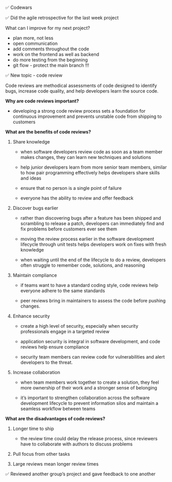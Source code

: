 ✅ Codewars

✅ Did the agile retrospective for the last week project

What can I improve for my next project?

- plan more, not less
- open communication
- add comments throughout the code
- work on the frontend as well as backend
- do more testing from the beginning
- git flow - protect the main branch !!!

✅ New topic - code review

Code reviews are methodical assessments of code designed to identify bugs, increase code quality, and help developers learn the source code.

<b>Why are code reviews important?</b>

- developing a strong code review process sets a foundation for continuous improvement and prevents unstable code from shipping to customers

<b>What are the benefits of code reviews?</b>

1. Share knowledge

   - when software developers review code as soon as a team member makes changes, they can learn new techniques and solutions

   - help junior developers learn from more senior team members, similar to how pair programming effectively helps developers share skills and ideas

   - ensure that no person is a single point of failure

   - everyone has the ability to review and offer feedback

2. Discover bugs earlier

   - rather than discovering bugs after a feature has been shipped and scrambling to release a patch, developers can immediately find and fix problems before customers ever see them

   - moving the review process earlier in the software development lifecycle through unit tests helps developers work on fixes with fresh knowledge

   - when waiting until the end of the lifecycle to do a review, developers often struggle to remember code, solutions, and reasoning

3. Maintain compliance

   - if teams want to have a standard coding style, code reviews help everyone adhere to the same standards

   - peer reviews bring in maintainers to assess the code before pushing changes.

4. Enhance security

   - create a high level of security, especially when security professionals engage in a targeted review

   - application security is integral in software development, and code reviews help ensure compliance

   - security team members can review code for vulnerabilities and alert developers to the threat.

5. Increase collaboration

   - when team members work together to create a solution, they feel more ownership of their work and a stronger sense of belonging

   - it’s important to strengthen collaboration across the software development lifecycle to prevent information silos and maintain a seamless workflow between teams

<b>What are the disadvantages of code reviews?</b>

1. Longer time to ship

   - the review time could delay the release process, since reviewers have to collaborate with authors to discuss problems

2. Pull focus from other tasks

3. Large reviews mean longer review times

✅ Reviewed another group’s project and gave feedback to one another
